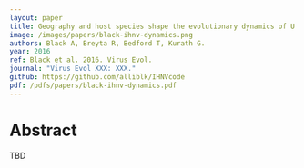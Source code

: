 ```yaml
---
layout: paper
title: Geography and host species shape the evolutionary dynamics of U genogroup infectious hematopoietic necrosis virus
image: /images/papers/black-ihnv-dynamics.png
authors: Black A, Breyta R, Bedford T, Kurath G.
year: 2016
ref: Black et al. 2016. Virus Evol.
journal: "Virus Evol XXX: XXX."
github: https://github.com/alliblk/IHNVcode
pdf: /pdfs/papers/black-ihnv-dynamics.pdf
---
```


# Abstract

TBD
